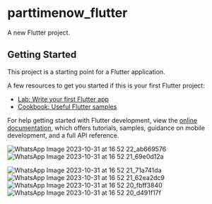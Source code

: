 # parttimenow_flutter

A new Flutter project.

## Getting Started

This project is a starting point for a Flutter application.

A few resources to get you started if this is your first Flutter project:

- [Lab: Write your first Flutter app](https://docs.flutter.dev/get-started/codelab)
- [Cookbook: Useful Flutter samples](https://docs.flutter.dev/cookbook)

For help getting started with Flutter development, view the
[online documentation](https://docs.flutter.dev/), which offers tutorials,
samples, guidance on mobile development, and a full API reference.

![WhatsApp Image 2023-10-31 at 16 52 22_ab669576](https://github.com/IT21182914/PartTimeNow_flutter_app-main/assets/99383107/e204a669-ef12-4690-ba04-0e04e15cd687)  ![WhatsApp Image 2023-10-31 at 16 52 21_69e0d12a](https://github.com/IT21182914/PartTimeNow_flutter_app-main/assets/99383107/950530f9-e435-47e7-82ed-0e58430148a9)

![WhatsApp Image 2023-10-31 at 16 52 21_71a741da](https://github.com/IT21182914/PartTimeNow_flutter_app-main/assets/99383107/a65aee25-08e8-4275-b7e6-55a3a2285175)
![WhatsApp Image 2023-10-31 at 16 52 21_62ea2dc9](https://github.com/IT21182914/PartTimeNow_flutter_app-main/assets/99383107/993afb43-a059-4443-915a-2937636e9c2c)
![WhatsApp Image 2023-10-31 at 16 52 20_fbff3840](https://github.com/IT21182914/PartTimeNow_flutter_app-main/assets/99383107/920a3e77-df4b-47ca-86d0-93fc878b7244)
![WhatsApp Image 2023-10-31 at 16 52 20_d491f17f](https://github.com/IT21182914/PartTimeNow_flutter_app-main/assets/99383107/5599ed36-7e57-4d1f-8c32-ea1eb4800320)
